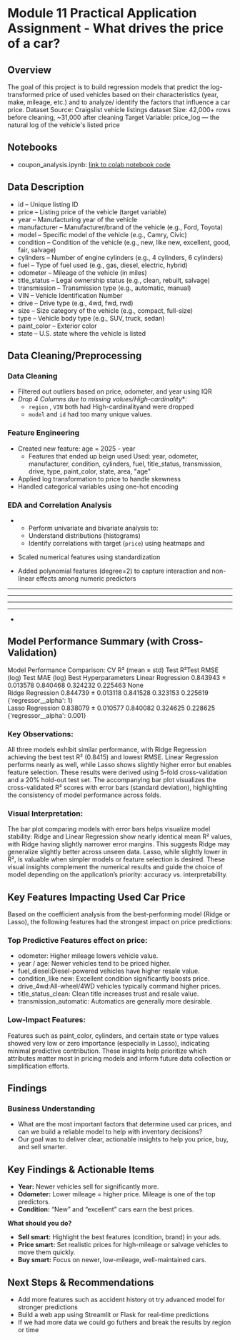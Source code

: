 # Module 11 Practical Application Assignment - What drives the price of a car?

## Overview

The goal of this project is to build regression models that predict the log-transformed price of used vehicles based on their characteristics (year, make, mileage, etc.) and to analyze/ identify the factors that influence a car price.
Dataset
Source: Craigslist vehicle listings dataset
Size: 42,000+ rows before cleaning, ~31,000 after cleaning
Target Variable: price_log — the natural log of the vehicle's listed price

## Notebooks
- coupon_analysis.ipynb: [link to colab notebook code]([https://drive.google.com/file/d/1FaYJIwel29aY514VXwAM2iGC_nz1itWV/view?usp=sharing](https://drive.google.com/file/d/1j8aCwJ5I4aJp9V_eHGrjQLHVO2qX6LuH/view?usp=sharing))

## Data Description 
- id – Unique listing ID
- price – Listing price of the vehicle (target variable)
- year – Manufacturing year of the vehicle
- manufacturer – Manufacturer/brand of the vehicle (e.g., Ford, Toyota)
- model – Specific model of the vehicle (e.g., Camry, Civic)
- condition – Condition of the vehicle (e.g., new, like new, excellent, good, fair, salvage)
- cylinders – Number of engine cylinders (e.g., 4 cylinders, 6 cylinders)
- fuel – Type of fuel used (e.g., gas, diesel, electric, hybrid)
- odometer – Mileage of the vehicle (in miles)
- title_status – Legal ownership status (e.g., clean, rebuilt, salvage)
- transmission – Transmission type (e.g., automatic, manual)
- VIN – Vehicle Identification Number
- drive – Drive type (e.g., 4wd, fwd, rwd)
- size – Size category of the vehicle (e.g., compact, full-size)
- type – Vehicle body type (e.g., SUV, truck, sedan)
- paint_color – Exterior color
- state – U.S. state where the vehicle is listed

## Data Cleaning/Preprocessing
### Data Cleaning 
- Filtered out outliers based on price, odometer, and year using IQR
- *Drop 4 Columns due to missing values/High-cardinality**:
  * `region` , `VIN` both had High-cardinalityand were dropped
  * `model` and `id` had too many unique values.

### Feature Engineering
- Created new feature: age = 2025 - year
   - Features that ended up beign used Used: year, odometer, manufacturer, condition, cylinders, fuel, title_status, transmission, drive, type, paint_color, state, area, "age"
- Applied log transformation to price to handle skewness
- Handled categorical variables using one-hot encoding
  
### EDA and Correlation Analysis
- * Perform univariate and bivariate analysis to:
  * Understand distributions (histograms)
  * Identify correlations with target (`price`) using heatmaps and 


- Scaled numerical features using standardization
- Added polynomial features (degree=2) to capture interaction and non-linear effects among numeric predictors



---


---



---



---


- 
## Model Performance Summary (with Cross-Validation)
Model Performance Comparison:
                      CV R² (mean ± std)    Test R²Test   RMSE (log)    Test MAE (log)    Best Hyperparameters
Linear Regression     0.843943 ± 0.013578   0.840468       0.324232      0.225463                None  
Ridge Regression      0.844739 ± 0.013118   0.841528       0.323153      0.225619       {'regressor__alpha': 1}  
Lasso Regression      0.838079 ± 0.010577   0.840082       0.324625      0.228625       {'regressor__alpha': 0.001}  



### Key Observations:

All three models exhibit similar performance, with Ridge Regression achieving the best test R² (0.8415) and lowest RMSE.
Linear Regression performs nearly as well, while Lasso shows slightly higher error but enables feature selection.
These results were derived using 5-fold cross-validation and a 20% hold-out test set.
The accompanying bar plot visualizes the cross-validated R² scores with error bars (standard deviation), highlighting the consistency of model performance across folds.

### Visual Interpretation:

The bar plot comparing models with error bars helps visualize model stability: Ridge and Linear Regression show nearly identical mean R² values, with Ridge having slightly narrower error margins.
This suggests Ridge may generalize slightly better across unseen data.
Lasso, while slightly lower in R², is valuable when simpler models or feature selection is desired.
These visual insights complement the numerical results and guide the choice of model depending on the application’s priority: accuracy vs. interpretability.

## Key Features Impacting Used Car Price

Based on the coefficient analysis from the best-performing model (Ridge or Lasso), the following features had the strongest impact on price predictions:

### Top Predictive Features effect on price: 
- odometer: Higher mileage lowers vehicle value.
- year / age: Newer vehicles tend to be priced higher.
- fuel_diesel:Diesel-powered vehicles have higher resale value.
- condition_like new: Excellent condition significantly boosts price.
- drive_4wd:All-wheel/4WD vehicles typically command higher prices.
- title_status_clean: Clean title increases trust and resale value.
- transmission_automatic: Automatics are generally more desirable.

### Low-Impact Features:
Features such as paint_color, cylinders, and certain state or type values showed very low or zero importance (especially in Lasso), indicating minimal predictive contribution.
These insights help prioritize which attributes matter most in pricing models and inform future data collection or simplification efforts.

## Findings

### Business Understanding
- What are the most important factors that determine used car prices, and can we build a reliable model to help with inventory decisions?
- Our goal was to deliver clear, actionable insights to help you price, buy, and sell smarter.

## Key Findings & Actionable Items

- **Year:** Newer vehicles sell for significantly more.
- **Odometer:** Lower mileage = higher price. Mileage is one of the top predictors.
- **Condition:** “New” and “excellent” cars earn the best prices. 

**What should you do?**
- **Sell smart:** Highlight the best features (condition, brand) in your ads.
- **Price smart:** Set realistic prices for high-mileage or salvage vehicles to move them quickly.
- **Buy smart:** Focus on newer, low-mileage, well-maintained cars.

## Next Steps & Recommendations
- Add more features such as accident history ot try advanced model for stronger predictions
- Build a web app using Streamlit or Flask for real-time predictions
- If we had more data we could go futhers and break the results by region or time 




